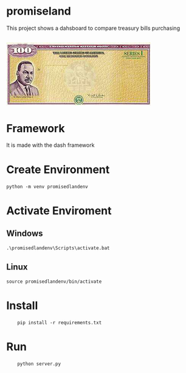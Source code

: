 # promiseland
This project shows a dahsboard to compare treasury bills purchasing
##
![logo](./assets/img/mlk_bond.jpg)

# Framework
It is made with the dash framework

# Create Environment 
```{sh}
python -m venv promisedlandenv
```

# Activate Enviroment
## Windows
```{bat}
.\promisedlandenv\Scripts\activate.bat
```

## Linux
```{sh}
source promisedlandenv/bin/activate
```

# Install
```
    pip install -r requirements.txt
```

# Run
```
    python server.py
```

